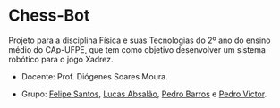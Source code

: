 # Chess-Bot

Projeto para a disciplina Física e suas Tecnologias do 2º ano do ensino médio do CAp-UFPE, que tem como objetivo desenvolver um sistema robótico para o jogo Xadrez.

- Docente: Prof. Diógenes Soares Moura.

- Grupo: [Felipe Santos](https://github.com/SageScroll18144), [Lucas Absalão](https://github.com/LightAsh04), [Pedro Barros](https://github.com/lightTuring) e [Pedro Victor](https://github.com/defBig).
